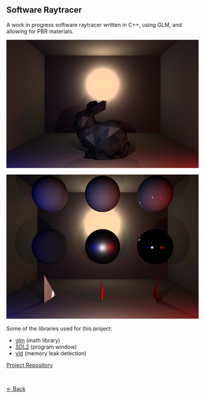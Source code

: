 
## Software Raytracer

A work in progress software raytracer written in C++, using GLM, and allowing for PBR materials.

![Bunny](../Images/RaytracerBunny.png)

![Spheres](../Images/RaytracerSpheres.png)

Some of the libraries used for this project:
- [glm](https://glm.g-truc.net/0.9.9/index.html) (math library)
- [SDL2](https://www.libsdl.org/) (program window)
- [vld](https://kinddragon.github.io/vld/) (memory leak detection)

[Project Repository](https://github.com/DatTestBench/SoftwareRaytracer)

<br>

[<- Back](../index.md)

